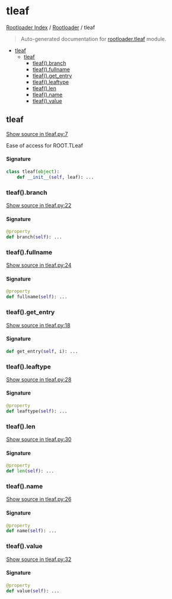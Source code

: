 # tleaf

[Rootloader Index](../README.md#rootloader-index) / [Rootloader](./index.md#rootloader) / tleaf

> Auto-generated documentation for [rootloader.tleaf](../../rootloader/tleaf.py) module.

- [tleaf](#tleaf)
  - [tleaf](#tleaf-1)
    - [tleaf().branch](#tleaf()branch)
    - [tleaf().fullname](#tleaf()fullname)
    - [tleaf().get_entry](#tleaf()get_entry)
    - [tleaf().leaftype](#tleaf()leaftype)
    - [tleaf().len](#tleaf()len)
    - [tleaf().name](#tleaf()name)
    - [tleaf().value](#tleaf()value)

## tleaf

[Show source in tleaf.py:7](../../rootloader/tleaf.py#L7)

Ease of access for ROOT.TLeaf

#### Signature

```python
class tleaf(object):
    def __init__(self, leaf): ...
```

### tleaf().branch

[Show source in tleaf.py:22](../../rootloader/tleaf.py#L22)

#### Signature

```python
@property
def branch(self): ...
```

### tleaf().fullname

[Show source in tleaf.py:24](../../rootloader/tleaf.py#L24)

#### Signature

```python
@property
def fullname(self): ...
```

### tleaf().get_entry

[Show source in tleaf.py:18](../../rootloader/tleaf.py#L18)

#### Signature

```python
def get_entry(self, i): ...
```

### tleaf().leaftype

[Show source in tleaf.py:28](../../rootloader/tleaf.py#L28)

#### Signature

```python
@property
def leaftype(self): ...
```

### tleaf().len

[Show source in tleaf.py:30](../../rootloader/tleaf.py#L30)

#### Signature

```python
@property
def len(self): ...
```

### tleaf().name

[Show source in tleaf.py:26](../../rootloader/tleaf.py#L26)

#### Signature

```python
@property
def name(self): ...
```

### tleaf().value

[Show source in tleaf.py:32](../../rootloader/tleaf.py#L32)

#### Signature

```python
@property
def value(self): ...
```
